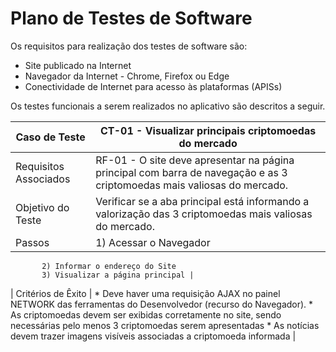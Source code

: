 # Plano de Testes de Software 

Os requisitos para realização dos testes de software são: 
* Site publicado na Internet 
* Navegador da Internet - Chrome, Firefox ou Edge 
* Conectividade de Internet para acesso às plataformas (APISs) 

Os testes funcionais a serem realizados no aplicativo são descritos a seguir.


| Caso de Teste | CT-01 - Visualizar principais criptomoedas do mercado | 
| ------------- | ----------------------------------------------------- |
| Requisitos Associados | RF-01 - O site deve apresentar na página principal com barra de navegação e as 3 criptomoedas mais valiosas do mercado. |
| Objetivo do Teste | Verificar se a aba principal está informando a valorização das 3 criptomoedas mais valiosas do mercado. |
| Passos | 1) Acessar o Navegador <br/>
           2) Informar o endereço do Site 
           3) Visualizar a página principal |
| Critérios de Êxito | * Deve haver uma requisição AJAX no painel NETWORK das ferramentas do Desenvolvedor (recurso do Navegador). 
                       * As criptomoedas devem ser exibidas corretamente no site, sendo necessárias pelo menos 3 criptomoedas serem apresentadas 
                       * As notícias devem trazer imagens visíveis associadas a criptomoeda informada |            







